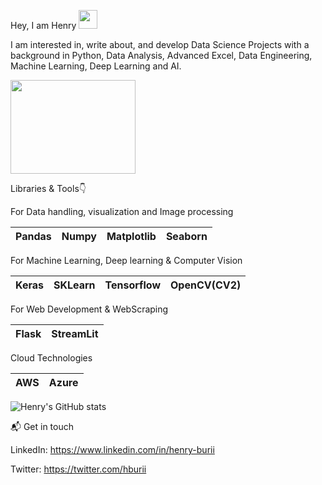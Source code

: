 Hey, I am Henry <img src="https://raw.githubusercontent.com/MartinHeinz/MartinHeinz/master/wave.gif" width="30px">

I am interested in, write about, and develop Data Science Projects with a background in Python, Data Analysis, Advanced Excel, Data Engineering, Machine Learning, Deep Learning and AI.

<img src="https://user-images.githubusercontent.com/19470424/124124429-14d3e700-da81-11eb-9cc9-aecd4753ae9e.gif" width="200" height="150">

Libraries & Tools👇

For Data handling, visualization and Image processing

| Pandas  |  Numpy | Matplotlib | Seaborn |
| ------------- | ------------- | ------------- | ------------- |

For Machine Learning, Deep learning & Computer Vision

| Keras | SKLearn | Tensorflow | OpenCV(CV2) |
| ------------- | ------------- | ------------- | ------------- |

For Web Development & WebScraping

| Flask | StreamLit | 
| ------------- | ------------- |

Cloud Technologies

| AWS | Azure | 
| ------------- | ------------- |

![Henry's GitHub stats](https://github-readme-stats.vercel.app/api?username=buriihenry&show_icons=true&theme=radical)

 📬 Get in touch 

LinkedIn: https://www.linkedin.com/in/henry-burii

Twitter: https://twitter.com/hburii 

